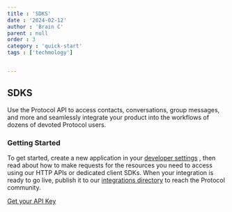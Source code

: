 ```yaml
---
title : 'SDKS'
date : '2024-02-12'
author : 'Brain C'
parent : null
order : 3
category : 'quick-start'
tags : ['techmology']


---
```


## SDKS
Use the Protocol API to access contacts, conversations, group messages, and more and seamlessly integrate your product into the workflows of dozens of devoted Protocol users.

### Getting Started
To get started, create a new application in your [developer settings](/dev-settings) , then read about how to make requests for the resources you need to access using our HTTP APIs or dedicated client SDKs. When your integration is ready to go live, publish it to our [integrations directory](/integration-dir) to reach the Protocol community.


[Get your API Key](/get-your-api-key)
